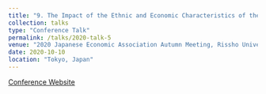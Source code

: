```yaml
---
title: "9. The Impact of the Ethnic and Economic Characteristics of the Region on Migrant Aggregation: Evidence from Spatial Patterns of Immigrant Enclaves in Tokyo"
collection: talks
type: "Conference Talk"
permalink: /talks/2020-talk-5
venue: "2020 Japanese Economic Association Autumn Meeting, Rissho University"
date: 2020-10-10
location: "Tokyo, Japan"
---
```


[Conference Website](https://confit.atlas.jp/guide/event/jea2020f/top)
